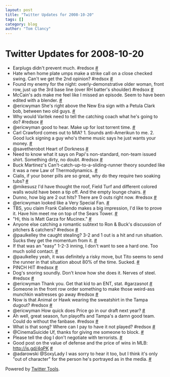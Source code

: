 ```yaml
---
layout: post
title: "Twitter Updates for 2008-10-20"
tags: []
category: blog
author: "Tom Clancy"
---
```


# Twitter Updates for 2008-10-20

<ul>
	<li>Earplugs didn't prevent much. #redsox <a href="http://twitter.com/tclancy/statuses/966768483">#</a></li>
	<li>Hate when home plate umps make a strike call on a close checked swing. Can't we get the 2nd opinion? #redsox <a href="http://twitter.com/tclancy/statuses/966776385">#</a></li>
	<li>Found my enemy for the night: overly-demonstrative older woman, front row, just up the 3rd base line (over RH batter's shoulder) #redsox <a href="http://twitter.com/tclancy/statuses/966784417">#</a></li>
	<li>McCain's ads make me feel like I missed an episode. Seem to have been edited with a blender. <a href="http://twitter.com/tclancy/statuses/966789099">#</a></li>
	<li>@ericwyman She's right above the New Era sign with a Petula Clark bob, between two old guys. <a href="http://twitter.com/tclancy/statuses/966797894">#</a></li>
	<li>Why would Varitek need to tell the catching coach what he's going to do? #redsox <a href="http://twitter.com/tclancy/statuses/966800664">#</a></li>
	<li>@ericwyman good to hear. Make up for lost torrent time. <a href="http://twitter.com/tclancy/statuses/966801451">#</a></li>
	<li>Carl Crawford comes out to MIA? 1. Sounds anti-Amerikun to me. 2. Good luck signing a guy who's theme music says he just wants your money. <a href="http://twitter.com/tclancy/statuses/966802107">#</a></li>
	<li>@savetherobot Heart of Dorkness <a href="http://twitter.com/tclancy/statuses/966807085">#</a></li>
	<li>Need to know what it says on Papi's non-standard, non-team issued shirt. Something dirty, no doubt. #redsox <a href="http://twitter.com/tclancy/statuses/966814045">#</a></li>
	<li>Buck Martinez's Can't-catch-up-to-a-sliding-runner theory sounded like it was a new Law of Thermodynamics. <a href="http://twitter.com/tclancy/statuses/966850358">#</a></li>
	<li>Cialis, if your boner pills are so great, why do they require two soaking tubs? <a href="http://twitter.com/tclancy/statuses/966850720">#</a></li>
	<li>@mikesusz I'd have thought the roof, Field Turf and different colored walls would have been a tip off. And the empty lounge chairs. <a href="http://twitter.com/tclancy/statuses/966852234">#</a></li>
	<li>Dunno, how big are 2 out hits? There are 0 outs right now. #redsox <a href="http://twitter.com/tclancy/statuses/966867285">#</a></li>
	<li>@ericwyman looked like a Very Special Fan. <a href="http://twitter.com/tclancy/statuses/966867723">#</a></li>
	<li>TBS, you claim Frank Caliendo makes a big impression, I'd like to prove it. Have him meet me on top of the Sears Tower. <a href="http://twitter.com/tclancy/statuses/966868312">#</a></li>
	<li>"Hi, this is Matt Garza for Mucinex." <a href="http://twitter.com/tclancy/statuses/966884242">#</a></li>
	<li>Anyone else catching a romantic subtext to Ron &amp; Buck's discussion of pitchers &amp; catchers? #redsox <a href="http://twitter.com/tclancy/statuses/966884564">#</a></li>
	<li>@paulkelley the caught stealing? 3-2 and 1 out is a hit and run situation. Sucks they get the momentum from it. <a href="http://twitter.com/tclancy/statuses/966891559">#</a></li>
	<li>If that was an "easy" 1-2-3 inning, I don't want to see a hard one. Too much solid contact. <a href="http://twitter.com/tclancy/statuses/966894235">#</a></li>
	<li>@paulkelley yeah, it was definitely a risky move, but Tito seems to send the runner in that situation about 80% of the time. Sucked. <a href="http://twitter.com/tclancy/statuses/966898150">#</a></li>
	<li>PINCH HIT #redsox <a href="http://twitter.com/tclancy/statuses/966904873">#</a></li>
	<li>Dog's snoring soundly. Don't know how she does it. Nerves of steel. #redsox <a href="http://twitter.com/tclancy/statuses/966905651">#</a></li>
	<li>@ericwyman Thank you. Get that kid to an ENT, stat. #garzasnot <a href="http://twitter.com/tclancy/statuses/966924348">#</a></li>
	<li>Someone in the front row order something to make those weird-ass munchkin waitresses go away #redsox <a href="http://twitter.com/tclancy/statuses/966958859">#</a></li>
	<li>Now is that Animal or Hawk wearing the sweatshirt in the Tampa dugout? #redsox <a href="http://twitter.com/tclancy/statuses/966959353">#</a></li>
	<li>@ericwyman How quick does Price go in our draft next year? <a href="http://twitter.com/tclancy/statuses/966959687">#</a></li>
	<li>Ah well, great season, fun playoffs and Tampa's a damn good team. Could do without the fanbase. #redsox <a href="http://twitter.com/tclancy/statuses/966972224">#</a></li>
	<li>What is that song? Where can I pay to have it not played? #redsox <a href="http://twitter.com/tclancy/statuses/966974276">#</a></li>
	<li>@CinemaSuicide Uf, thanks for giving me someone to block. <a href="http://twitter.com/tclancy/statuses/967496360">#</a></li>
	<li>Please tell the dog I don't negotiate with terrorists. <a href="http://twitter.com/tclancy/statuses/967764740">#</a></li>
	<li>Good post on the value of defense and the price of wins in MLB: <a href="http://is.gd/4qPK" rel="nofollow">http://is.gd/4qPK</a> <a href="http://twitter.com/tclancy/statuses/967854690">#</a></li>
	<li>@adarowski @SoxyLady I was sorry to hear it too, but I think it's only "out of character" for the person he's portrayed as in the media. <a href="http://twitter.com/tclancy/statuses/967855572">#</a></li>
</ul>
<p>Powered by <a href="http://alexking.org/projects/wordpress">Twitter Tools</a>.</p>
